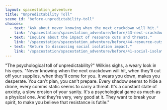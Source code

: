 ```yaml
---
layout: spacestation_adventure
title: "Unpredictability Toll"
scene_id: "before-unpredictability-toll"
choices:
  - text: "Ask about never knowing when the next crackdown will hit."
    link: "/spacestation/spacestation_adventure/before/43-next-crackdown-uncertainty"
  - text: "Inquire about the impact of resource cuts and threats."
    link: "/spacestation/spacestation_adventure/before/44-resource-cuts-threats-impact"
  - text: "Return to discussing social isolation impact."
    link: "/spacestation/spacestation_adventure/before/41-social-isolation-impact"
---
```


"The psychological toll of unpredictability?" Wilkins sighs, a weary look in his eyes. "Never knowing when the next crackdown will hit, when they'll cut off your supplies, when they'll come for you. It wears you down, makes you desperate. You can't plan, you can't prepare. Every shadow seems to hide a drone, every comms static seems to carry a threat. It's a constant state of anxiety, a slow erosion of your sanity. It's a psychological game as much as a physical one. And they're very, very good at it. They want to break your spirit, to make you believe that resistance is futile."
